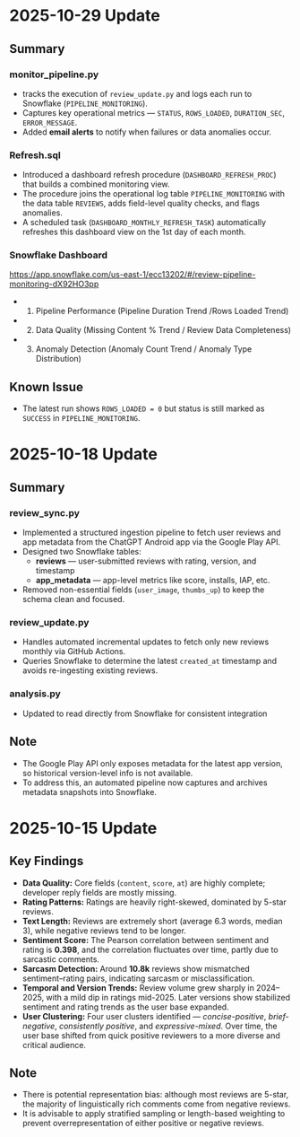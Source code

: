 # 2025-10-29 Update

## Summary

### monitor_pipeline.py  
- tracks the execution of `review_update.py` and logs each run to Snowflake (`PIPELINE_MONITORING`).  
- Captures key operational metrics — `STATUS`, `ROWS_LOADED`, `DURATION_SEC`, `ERROR_MESSAGE`.  
- Added **email alerts** to notify when failures or data anomalies occur.  

### Refresh.sql  
- Introduced a dashboard refresh procedure (`DASHBOARD_REFRESH_PROC`) that builds a combined monitoring view.  
- The procedure joins the operational log table `PIPELINE_MONITORING` with the data table `REVIEWS`, adds field-level quality checks, and flags anomalies. 
- A scheduled task (`DASHBOARD_MONTHLY_REFRESH_TASK`) automatically refreshes this dashboard view on the 1st day of each month.  

### Snowflake Dashboard  
https://app.snowflake.com/us-east-1/ecc13202/#/review-pipeline-monitoring-dX92HO3pp
- 1. Pipeline Performance (Pipeline Duration Trend /Rows Loaded Trend)
- 2. Data Quality (Missing Content % Trend / Review Data Completeness)
- 3. Anomaly Detection (Anomaly Count Trend / Anomaly Type Distribution)

## Known Issue  
- The latest run shows `ROWS_LOADED = 0` but status is still marked as `SUCCESS` in `PIPELINE_MONITORING`.  


# 2025-10-18 Update

## Summary

### review_sync.py
- Implemented a structured ingestion pipeline to fetch user reviews and app metadata from the ChatGPT Android app via the Google Play API.
- Designed two Snowflake tables:
  - **reviews** — user-submitted reviews with rating, version, and timestamp  
  - **app_metadata** — app-level metrics like score, installs, IAP, etc.
- Removed non-essential fields (`user_image`, `thumbs_up`) to keep the schema clean and focused.

### review_update.py

- Handles automated incremental updates to fetch only new reviews monthly via GitHub Actions.
- Queries Snowflake to determine the latest `created_at` timestamp and avoids re-ingesting existing reviews.
  
### analysis.py
- Updated to read directly from Snowflake for consistent integration

## Note
- The Google Play API only exposes metadata for the latest app version, so historical version-level info is not available. 
- To address this, an automated pipeline now captures and archives metadata snapshots into Snowflake.




# 2025-10-15 Update

## Key Findings
- **Data Quality:** Core fields (`content`, `score`, `at`) are highly complete; developer reply fields are mostly missing.  
- **Rating Patterns:** Ratings are heavily right-skewed, dominated by 5-star reviews.  
- **Text Length:** Reviews are extremely short (average 6.3 words, median 3), while negative reviews tend to be longer.  
- **Sentiment Score:** The Pearson correlation between sentiment and rating is **0.398**, and the correlation fluctuates over time, partly due to sarcastic comments.  
- **Sarcasm Detection:** Around **10.8k** reviews show mismatched sentiment–rating pairs, indicating sarcasm or misclassification.  
- **Temporal and Version Trends:** Review volume grew sharply in 2024–2025, with a mild dip in ratings mid-2025. Later versions show stabilized sentiment and rating trends as the user base expanded.  
- **User Clustering:** Four user clusters identified — *concise-positive*, *brief-negative*, *consistently positive*, and *expressive-mixed*. Over time, the user base shifted from quick positive reviewers to a more diverse and critical audience.  

## Note
- There is potential representation bias: although most reviews are 5-star, the majority of linguistically rich comments come from negative reviews.  
- It is advisable to apply stratified sampling or length-based weighting to prevent overrepresentation of either positive or negative reviews.

